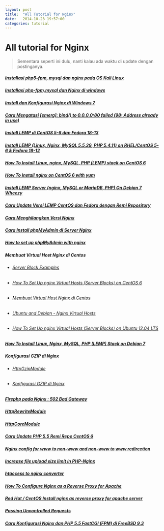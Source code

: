 ```yaml
---
layout: post
title:  "All Tutorial for Nginx"
date:   2014-10-23 19:57:00
categories: tutorial
---
```

# All tutorial for Nginx
> Sementara seperti ini dulu, nanti kalau ada waktu di update dengan postinganya.

##### [Installasi php5-fpm, mysql dan nginx pada OS Kali Linux](http://www.wongkebumen.com/2013/12/installasi-php5-fpm-mysql-dan-nginx.html)

##### [Installasi php-fpm,mysql dan Nginx di windows](http://situs-php.blogspot.com/2013/05/installasi-nginx-php-cgi-dan-mysql-di.html)

##### [Install dan Konfigurasi Nginx di Windows 7](http://rizkylab.com/install-dan-konfigurasi-nginx-di-windows-7/)

##### [Cara Mengatasi [emerg]: bind() to 0.0.0.0:80 failed (98: Address already in use)](http://www.kampoeng.co.id/thread-2625-cara-mengatasi-emerg-bind-to-0-0-0-0-80-failed-98-address-already-in-use)

##### [Install LEMP di CentOS 5-6 dan Fedora 18-13](http://www.kampoeng.co.id/thread-2333-install-lemp-di-centos-5-6-dan-fedora-18-13)

##### [Install LEMP (Linux, Nginx, MySQL 5.5.29, PHP 5.4.11) on RHEL/CentOS 5-6 & Fedora 18-12](http://www.tecmint.com/install-lemp-linux-nginx-mysql-php-on-rhel-centos-5-6-fedora-12-17/)

##### [How To Install Linux, nginx, MySQL, PHP (LEMP) stack on CentOS 6](https://www.digitalocean.com/community/articles/how-to-install-linux-nginx-mysql-php-lemp-stack-on-centos-6)

##### [How To Install nginx on CentOS 6 with yum](https://www.digitalocean.com/community/articles/how-to-install-nginx-on-centos-6-with-yum)

##### [Install LEMP Server (nginx, MySQL or MariaDB, PHP) On Debian 7 Wheezy](http://www.unixmen.com/install-lemp-server-nginx-mysql-mariadb-php-debian-7-wheezy/)

##### [Cara Update Versi LEMP CentOS dan Fedora dengan Remi Repository](http://www.kampoeng.co.id/thread-2568-tutorial-cara-update-versi-lemp-centos-dan-fedora-dengan-remi-repository)

##### [Cara Menghilangkan Versi Nginx](http://www.kampoeng.co.id/thread-2547-cara-menghilangkan-versi-nginx)

##### [Cara Install phpMyAdmin di Server Nginx](http://www.kampoeng.co.id/thread-2558-cara-install-phpmyadmin-di-server-nginx)

##### [How to set up phpMyAdmin with nginx](http://magnatecha.com/set-up-phpmyadmin-with-nginx/)

##### Membuat Virtual Host Nginx di Centos
* ###### [Server Block Examples](http://wiki.nginx.org/ServerBlockExample)

* ###### [How To Set Up nginx Virtual Hosts (Server Blocks) on CentOS 6](https://digitalocean.com/community/articles/how-to-set-up-nginx-virtual-hosts-server-blocks-on-centos-6)

* ###### [Membuat Virtual Host Nginx di Centos](http://www.kampoeng.co.id/thread-2550-tutorial-membuat-virtual-host-nginx-di-centos)

* ###### [Ubuntu and Debian - Nginx Virtual Hosts](http://www.rackspace.com/knowledge_center/article/ubuntu-and-debian-nginx-virtual-hosts)

* ###### [How To Set Up nginx Virtual Hosts (Server Blocks) on Ubuntu 12.04 LTS](https://www.digitalocean.com/community/articles/how-to-set-up-nginx-virtual-hosts-server-blocks-on-ubuntu-12-04-lts--3)

##### [How To Install Linux, Nginx, MySQL, PHP (LEMP) Stack on Debian 7](https://www.digitalocean.com/community/articles/how-to-install-linux-nginx-mysql-php-lemp-stack-on-debian-7)

##### Konfigurasi GZIP di Nginx
* ###### [HttpGzipModule](http://wiki.nginx.org/HttpGzipModule)

* ###### [Konfigurasi GZIP di Nginx](http://www.kampoeng.co.id/thread-2548-tutorial-konfigurasi-gzip-di-nginx)

##### [Firephp pada Nginx : 502 Bad Gateway](http://www.kampoeng.co.id/thread-2424-tutorial-firephp-pada-nginx-502-bad-gateway)

##### [HttpRewriteModule](http://wiki.nginx.org/NginxHttpRewriteModule)

##### [HttpCoreModule](http://wiki.nginx.org/HttpCoreModule)

##### [Cara Update PHP 5.5 Remi Repo CentOS 6](http://www.kampoeng.co.id/thread-2629-cara-update-php-5-5-di-centos-6)
 
##### [Nginx config for www to non-www and non-www to www redirection](https://rtcamp.com/tutorials/nginx/www-non-www-redirection/)

##### [Increase file upload size limit in PHP-Nginx](https://rtcamp.com/tutorials/php/increase-file-upload-size-limit/)

##### [htaccess to nginx converter](http://winginx.com/en/htaccess)

##### [How To Configure Nginx as a Reverse Proxy for Apache](http://www.nginxtips.com/how-to-configure-nginx-as-a-reverse-proxy-for-apache/)

##### [Red Hat / CentOS Install nginx as reverse proxy for apache server](http://blog.roozbehk.com/post/24568560912/nginx-as-reverse-proxy-to-apache-server)

##### [Passing Uncontrolled Requests](https://www.facebook.com/groups/nginx.banget.indonesia/permalink/336240946532446/)

##### [Cara Konfigurasi Nginx dan PHP 5.5 FastCGI (FPM) di FreeBSD 9.3](http://rizkylab.com/cara-konfigurasi-nginx-dan-php-5-5-fastcgi-fpm-di-freebsd-9-3/)